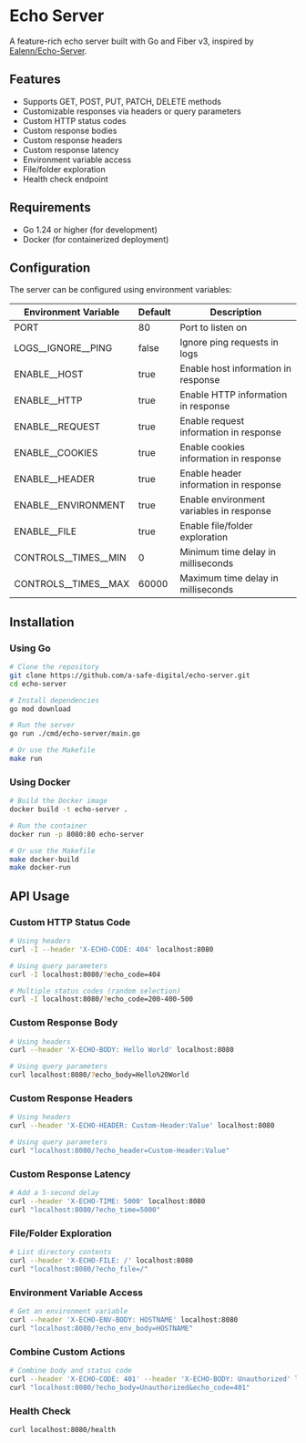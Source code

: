 # Echo Server

A feature-rich echo server built with Go and Fiber v3, inspired by [Ealenn/Echo-Server](https://github.com/Ealenn/Echo-Server).

## Features

- Supports GET, POST, PUT, PATCH, DELETE methods
- Customizable responses via headers or query parameters
- Custom HTTP status codes
- Custom response bodies
- Custom response headers
- Custom response latency
- Environment variable access
- File/folder exploration
- Health check endpoint

## Requirements

- Go 1.24 or higher (for development)
- Docker (for containerized deployment)

## Configuration

The server can be configured using environment variables:

| Environment Variable | Default | Description |
|----------------------|---------|-------------|
| PORT | 80 | Port to listen on |
| LOGS__IGNORE__PING | false | Ignore ping requests in logs |
| ENABLE__HOST | true | Enable host information in response |
| ENABLE__HTTP | true | Enable HTTP information in response |
| ENABLE__REQUEST | true | Enable request information in response |
| ENABLE__COOKIES | true | Enable cookies information in response |
| ENABLE__HEADER | true | Enable header information in response |
| ENABLE__ENVIRONMENT | true | Enable environment variables in response |
| ENABLE__FILE | true | Enable file/folder exploration |
| CONTROLS__TIMES__MIN | 0 | Minimum time delay in milliseconds |
| CONTROLS__TIMES__MAX | 60000 | Maximum time delay in milliseconds |


## Installation

### Using Go

```bash
# Clone the repository
git clone https://github.com/a-safe-digital/echo-server.git
cd echo-server

# Install dependencies
go mod download

# Run the server
go run ./cmd/echo-server/main.go

# Or use the Makefile
make run
```

### Using Docker

```bash
# Build the Docker image
docker build -t echo-server .

# Run the container
docker run -p 8080:80 echo-server

# Or use the Makefile
make docker-build
make docker-run
```

## API Usage

### Custom HTTP Status Code

```bash
# Using headers
curl -I --header 'X-ECHO-CODE: 404' localhost:8080

# Using query parameters
curl -I localhost:8080/?echo_code=404

# Multiple status codes (random selection)
curl -I localhost:8080/?echo_code=200-400-500
```

### Custom Response Body

```bash
# Using headers
curl --header 'X-ECHO-BODY: Hello World' localhost:8080

# Using query parameters
curl localhost:8080/?echo_body=Hello%20World
```

### Custom Response Headers

```bash
# Using headers
curl --header 'X-ECHO-HEADER: Custom-Header:Value' localhost:8080

# Using query parameters
curl "localhost:8080/?echo_header=Custom-Header:Value"
```

### Custom Response Latency

```bash
# Add a 5-second delay
curl --header 'X-ECHO-TIME: 5000' localhost:8080
curl "localhost:8080/?echo_time=5000"
```

### File/Folder Exploration

```bash
# List directory contents
curl --header 'X-ECHO-FILE: /' localhost:8080
curl "localhost:8080/?echo_file=/"
```

### Environment Variable Access

```bash
# Get an environment variable
curl --header 'X-ECHO-ENV-BODY: HOSTNAME' localhost:8080
curl "localhost:8080/?echo_env_body=HOSTNAME"
```

### Combine Custom Actions

```bash
# Combine body and status code
curl --header 'X-ECHO-CODE: 401' --header 'X-ECHO-BODY: Unauthorized' localhost:8080
curl "localhost:8080/?echo_body=Unauthorized&echo_code=401"
```

### Health Check

```bash
curl localhost:8080/health
```
